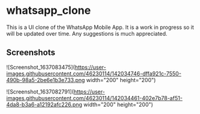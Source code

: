 # whatsapp_clone

This is a UI clone of the WhatsApp Mobile App. It is a work in progress so it will be updated over time. Any suggestions is much appreciated.

## Screenshots
![Screenshot_1637083475](https://user-images.githubusercontent.com/46230114/142034746-dffa921c-7550-490b-98a5-2be6e1b3e733.png width="200" height="200")

![Screenshot_1637082791](https://user-images.githubusercontent.com/46230114/142034461-402e7b78-af51-4da8-b3a6-a12192afc226.png width="200" height="200")
